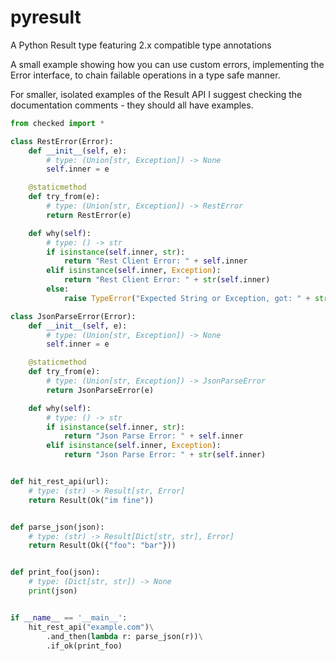 # pyresult
A Python Result type featuring 2.x compatible type annotations


A small example showing how you can use custom errors, implementing the Error interface, to chain failable operations
in a type safe manner.

For smaller, isolated examples of the Result API I suggest checking the documentation comments - they should all have
examples.
```python
from checked import *

class RestError(Error):
    def __init__(self, e):
        # type: (Union[str, Exception]) -> None
        self.inner = e

    @staticmethod
    def try_from(e):
        # type: (Union[str, Exception]) -> RestError
        return RestError(e)

    def why(self):
        # type: () -> str
        if isinstance(self.inner, str):
            return "Rest Client Error: " + self.inner
        elif isinstance(self.inner, Exception):
            return "Rest Client Error: " + str(self.inner)
        else:
            raise TypeError("Expected String or Exception, got: " + str(type(self.inner)))

class JsonParseError(Error):
    def __init__(self, e):
        # type: (Union[str, Exception]) -> None
        self.inner = e

    @staticmethod
    def try_from(e):
        # type: (Union[str, Exception]) -> JsonParseError
        return JsonParseError(e)

    def why(self):
        # type: () -> str
        if isinstance(self.inner, str):
            return "Json Parse Error: " + self.inner
        elif isinstance(self.inner, Exception):
            return "Json Parse Error: " + str(self.inner)


def hit_rest_api(url):
    # type: (str) -> Result[str, Error]
    return Result(Ok("im fine"))


def parse_json(json):
    # type: (str) -> Result[Dict[str, str], Error]
    return Result(Ok({"foo": "bar"}))


def print_foo(json):
    # type: (Dict[str, str]) -> None
    print(json)


if __name__ == '__main__':
    hit_rest_api("example.com")\
        .and_then(lambda r: parse_json(r))\
        .if_ok(print_foo)
```

